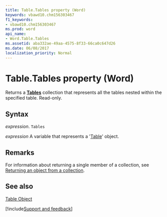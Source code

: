 ```yaml
---
title: Table.Tables property (Word)
keywords: vbawd10.chm156303467
f1_keywords:
- vbawd10.chm156303467
ms.prod: word
api_name:
- Word.Table.Tables
ms.assetid: aba332ae-49aa-4575-8f33-66ca0c647d26
ms.date: 06/08/2017
localization_priority: Normal
---
```



# Table.Tables property (Word)

Returns a  **[Tables](Word.tables.md)** collection that represents all the tables nested within the specified table. Read-only.


## Syntax

_expression_. `Tables`

_expression_ A variable that represents a '[Table](Word.Table.md)' object.


## Remarks

For information about returning a single member of a collection, see [Returning an object from a collection](../word/Concepts/Miscellaneous/returning-an-object-from-a-collection-word.md).


## See also


[Table Object](Word.Table.md)

[!include[Support and feedback](~/includes/feedback-boilerplate.md)]